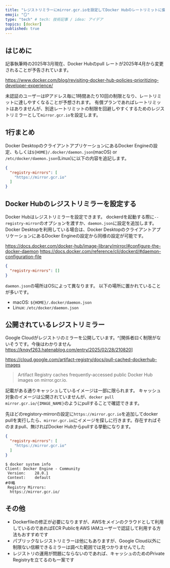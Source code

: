 ```yaml
---
title: "レジストリミラーにmirror.gcr.ioを設定してDocker Hubのレートリミットに備える"
emoji: "🪞"
type: "tech" # tech: 技術記事 / idea: アイデア
topics: [docker]
published: true
---
```


## はじめに

記事執筆時の2025年3月現在、Docker Hubのpull レートが2025年4月から変更されることが予告されています。

https://www.docker.com/blog/revisiting-docker-hub-policies-prioritizing-developer-experience/

未認証のユーザーはIPアドレス毎に1時間あたり10回の制限となり、レートリミットに達しやすくなることが予想されます。
有償プランであればレートリミットはありませんが、別途レートリミットの制限を回避しやすくするためのレジストリミラーとして`mirror.gcr.io`を設定します。

## 1行まとめ

Docker DesktopのクライアントアプリケーションにあるDocker Engineの設定、もしくは`${HOME}/.docker/daemon.json`(macOS) or `/etc/docker/daemon.json`(Linux)に以下の内容を追記します。
```json
{
  "registry-mirrors": [
    "https://mirror.gcr.io"
  ]
}
```

## Docker Hubのレジストリミラーを設定する

Docker Hubはレジストリミラーを設定できます。
dockerdを起動する際に`--registry-mirror`のオプションを渡すか、`daemon.json`に設定を追加します。
Docker Desktopを利用している場合は、Docker DesktopのクライアントアプリケーションにあるDocker Engineの設定から同様の設定が可能です。

https://docs.docker.com/docker-hub/image-library/mirror/#configure-the-docker-daemon
https://docs.docker.com/reference/cli/dockerd/#daemon-configuration-file

```json
{
  "registry-mirrors": []
}
```

`daemon.json`の場所はOSによって異なります。
以下の場所に置かれていることが多いです。
- macOS: `${HOME}/.docker/daemon.json`
- Linux: `/etc/docker/daemon.json`

## 公開されているレジストリミラー

Google Cloudがレジストリのミラーを公開しています。^[関係者曰く制限がないそうです。今後はわかりません https://knqyf263.hatenablog.com/entry/2025/02/28/210820]

https://cloud.google.com/artifact-registry/docs/pull-cached-dockerhub-images

> Artifact Registry caches frequently-accessed public Docker Hub images on mirror.gcr.io.

記載がある通りキャッシュしているイメージは一部に限られます。
キャッシュ対象のイメージは公開されていませんが、`docker pull mirror.gcr.io/{IMAGE_NAME}`のようにpullすることで確認できます。

先ほどのregistory-mirrorの設定に`https://mirror.gcr.io`を追加してdocker pullを実行したら、`mirror.gcr.io`にイメージを探しに行きます。存在すればそのままpull、無ければDocker Hubからpullする挙動になります。

```json
{
  "registry-mirrors": [
    "https://mirror.gcr.io"
  ]
}
```

```shell
$ docker system info
Client: Docker Engine - Community
 Version:    28.0.1
 Context:    default
#中略
 Registry Mirrors:
  https://mirror.gcr.io/
```

## その他

- Dockerfileの修正が必要になりますが、AWSをメインのクラウドとして利用しているのであればECR PublicをAWS IAMユーザーで認証して利用する方法もおすすめです
- パブリックなレジストリミラーは他にもありますが、Google Cloud以外に制限ない信頼できるミラーは調べた範囲では見つかりませんでした
- レジストリの運用が問題にならないのであれば、キャッシュのためのPrivate Registryを立てるのも一案です
